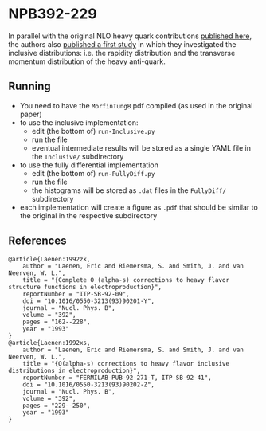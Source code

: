 # NPB392-229

In parallel with the original NLO heavy quark contributions [published here](https://inspirehep.net/literature/335018), the authors also [published a first study](https://inspirehep.net/literature/339361) in which they investigated the inclusive distributions: i.e. the rapidity distribution and the transverse momentum distribution of the heavy anti-quark.

## Running

- You need to have the `MorfinTungB` pdf compiled (as used in the original paper)
- to use the inclusive implementation:
  - edit (the bottom of) `run-Inclusive.py`
  - run the file
  - eventual intermediate results will be stored as a single YAML file in the `Inclusive/` subdirectory
- to use the fully differential implementation
  - edit (the bottom of) `run-FullyDiff.py`
  - run the file
  - the histograms will be stored as `.dat` files in the `FullyDiff/` subdirectory
- each implementation will create a figure as `.pdf` that should be similar to the original in the respective subdirectory

## References

```
@article{Laenen:1992zk,
    author = "Laenen, Eric and Riemersma, S. and Smith, J. and van Neerven, W. L.",
    title = "{Complete O (alpha-s) corrections to heavy flavor structure functions in electroproduction}",
    reportNumber = "ITP-SB-92-09",
    doi = "10.1016/0550-3213(93)90201-Y",
    journal = "Nucl. Phys. B",
    volume = "392",
    pages = "162--228",
    year = "1993"
}
@article{Laenen:1992xs,
    author = "Laenen, Eric and Riemersma, S. and Smith, J. and van Neerven, W. L.",
    title = "{O(alpha-s) corrections to heavy flavor inclusive distributions in electroproduction}",
    reportNumber = "FERMILAB-PUB-92-271-T, ITP-SB-92-41",
    doi = "10.1016/0550-3213(93)90202-Z",
    journal = "Nucl. Phys. B",
    volume = "392",
    pages = "229--250",
    year = "1993"
}
```
